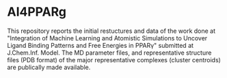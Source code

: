 # AI4PPARg

This repository reports the initial restuctures and data of the work done at "Integration of Machine Learning and Atomistic
Simulations to Uncover Ligand Binding Patterns and Free Energies in PPARγ" submitted at J.Chem.Inf. Model.  The MD parameter
files, and representative structure files (PDB format) of the major representative complexes (cluster centroids) are publically made available. 
